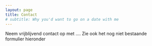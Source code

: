```yaml
---
layout: page
title: Contact
# subtitle: Why you'd want to go on a date with me
---
```


Neem vrijblijvend contact op met ....
Zie ook het nog niet bestaande formulier hieronder
